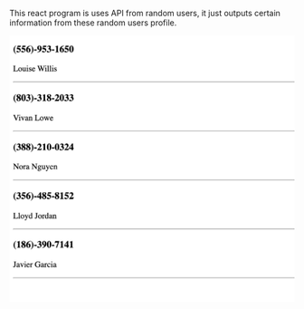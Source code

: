 This react program is uses API from random users, it just outputs certain information from these random users profile.

![Demo](https://github.com/JaimeGoB/React-API-Project/blob/master/users-api.png)
